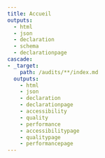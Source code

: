 ```yaml
---
title: Accueil
outputs:
  - html
  - json
  - declaration
  - schema
  - declarationpage
cascade:
- _target:
    path: /audits/**/index.md
  outputs:
    - html
    - json
    - declaration
    - declarationpage
    - accessibility
    - quality
    - performance
    - accessibilitypage
    - qualitypage
    - performancepage
---
```

